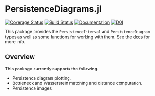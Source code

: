 # PersistenceDiagrams.jl

[![Coverage Status](https://coveralls.io/repos/github/mtsch/PersistenceDiagrams.jl/badge.svg?branch=master)](https://coveralls.io/github/mtsch/PersistenceDiagrams.jl?branch=master)
[![Build Status](https://travis-ci.org/mtsch/PersistenceDiagrams.jl.svg?branch=master)](https://travis-ci.org/mtsch/PersistenceDiagrams.jl)
[![Documentation](https://img.shields.io/badge/docs-latest-blue.svg)](https://mtsch.github.io/PersistenceDiagrams.jl/dev)
[![DOI](https://zenodo.org/badge/266457790.svg)](https://zenodo.org/badge/latestdoi/266457790)

This package provides the `PersistenceInterval` and `PersistenceDiagram` types as well as
some functions for working with them. See the
[docs](https://mtsch.github.io/PersistenceDiagrams.jl/dev/) for more info.

## Overview

This package currently supports the following.

* Persistence diagram plotting.
* Bottleneck and Wasserstein matching and distance computation.
* Persistence images.
